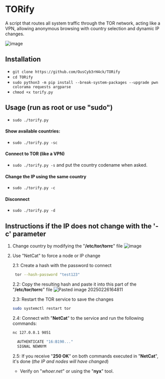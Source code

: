 # TORify
A script that routes all system traffic through the TOR network, acting like a VPN, allowing anonymous browsing with country selection and dynamic IP changes.

![image](https://github.com/user-attachments/assets/d1a172f6-8f0c-4e59-83c6-44ce6c9b9221)

## Installation
- `git clone https://github.com/OusCyb3rH4ck/TORify`
- `cd TORify`
- `sudo python3 -m pip install --break-system-packages --upgrade pwn colorama requests argparse`
- `chmod +x torify.py`

## Usage (run as root or use "sudo")
- `sudo ./torify.py`

#### Show available countries:
- `sudo ./torify.py -sc`
#### Connect to TOR (like a VPN)
- `sudo ./torify.py -s` and put the country codename when asked.
#### Change the IP using the same country
- `sudo ./torify.py -c `
#### Disconnect
- `sudo ./torify.py -d`

## Instructions if the IP does not change with the '-c' parameter
  1. Change country by modifying the "**/etc/tor/torrc**" file
    ![image](https://github.com/user-attachments/assets/3c628494-735e-4c47-b32a-0c58a8988485)

  2. Use "NetCat" to force a node or IP change

     2.1: Create a hash with the password to connect
       ```bash
        tor --hash-password "test123"
       ```
      2.2: Copy the resulting hash and paste it into this part of the "**/etc/tor/torrc**" file
        ![Pasted image 20250226164811](https://github.com/user-attachments/assets/fe34dbf8-13e3-44b8-9fc2-ae7dd46fa05c)

      2.3: Restart the TOR service to save the changes
        ```bash
        sudo systemctl restart tor
        ```
      2.4: Connect with "**NetCat**" to the service and run the following commands:
        ```bash
        nc 127.0.0.1 9051

          AUTHENTICATE "16:B190..."
          SIGNAL NEWNYM
        ```
      2.5:  If you receive "**250 OK**" on both commands executed in "**NetCat**", it's done (_the IP and nodes will have changed_)
        - Verify on "_whoer.net_" or using the "**nyx**" tool.
